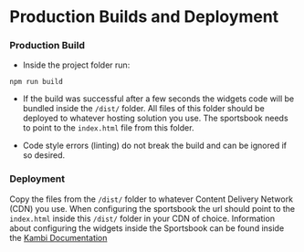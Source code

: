 # Production Builds and Deployment

### Production Build

- Inside the project folder run:

 `npm run build`

 - If the build was successful after a few seconds the widgets code will be bundled inside the `/dist/` folder. All files of this folder should be deployed to whatever hosting solution you use. The sportsbook needs to point to the `index.html` file from this folder.

 - Code style errors (linting) do not break the build and can be ignored if so desired.

### Deployment

 Copy the files from the `/dist/` folder to whatever Content Delivery Network (CDN) you use. When configuring the sportsbook the url should point to the `index.html` inside this `/dist/` folder in your CDN of choice. Information about configuring the widgets inside the Sportsbook can be found inside the [Kambi Documentation](https://kambiservices.atlassian.net/wiki/display/Kambi/Widgets)
